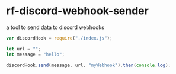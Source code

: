 # rf-discord-webhook-sender

a tool to send data to discord webhooks

```javascript
var discordHook = require("./index.js");

let url = "";
let message = "hello";

discordHook.send(message, url, "myWebhook").then(console.log);

```
